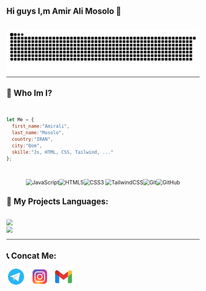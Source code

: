 ## Hi guys I,m Amir Ali Mosolo 👋
<br />

<img align="center" src="https://raw.githubusercontent.com/imrrobat/imrrobat/d1b244e170d2b75fdda3efd499eaaf163f7a617c/images/github-contribution-grid-snake.svg" alt="hobby" />

------


<h2>🤔 Who Im I?</h2>

<br />

```javascript
let Me = {
  first_name:"Amirali",
  last_name:"Mosolo",
  country:"IRAN",
  city:"Qom",
  skille:"Js, HTML, CSS, Tailwind, ..."
};
```
<br />

<div align="center">
  
  ![JavaScript](https://img.shields.io/badge/javascript-%23323330.svg?style=for-the-badge&logo=javascript&logoColor=%23F7DF1E)![HTML5](https://img.shields.io/badge/html5-%23E34F26.svg?style=for-the-badge&logo=html5&logoColor=white)![CSS3](https://img.shields.io/badge/css3-%231572B6.svg?style=for-the-badge&logo=css3&logoColor=white)	![TailwindCSS](https://img.shields.io/badge/tailwindcss-%2338B2AC.svg?style=for-the-badge&logo=tailwind-css&logoColor=white)![Git](https://img.shields.io/badge/git-%23F05033.svg?style=for-the-badge&logo=git&logoColor=white)![GitHub](https://img.shields.io/badge/github-%23121011.svg?style=for-the-badge&logo=github&logoColor=white)
</div>


<h2>🔧 My Projects Languages:</h2>

<br />

<a display:flex>
  <img src="https://github-readme-stats.vercel.app/api?username=amirali-stu&show_icons=true&theme=dark" />
  
  <br />
  
  <img src="https://github-readme-stats.vercel.app/api/top-langs/?username=amirali-stu" />
</a>

------

<h2>📞 Concat Me:</h2>

  <a href=""><img height="50px" width="50px" src="https://github.com/amirali-stu/amirali-stu/blob/main/icons8-telegram-96.png?raw=true" alt="telegram" /></a>
  &nbsp;
  <a href=""><img height="50px" width="50px" src="https://github.com/amirali-stu/amirali-stu/blob/main/icons8-instagram-96.png?raw=true" alt="Instagram" /></a>
  &nbsp;
  <a href=""><img height="50px" width="50px" src="https://github.com/amirali-stu/amirali-stu/blob/main/icons8-gmail-96.png?raw=true" alt="gmail" /></a>


<br />
